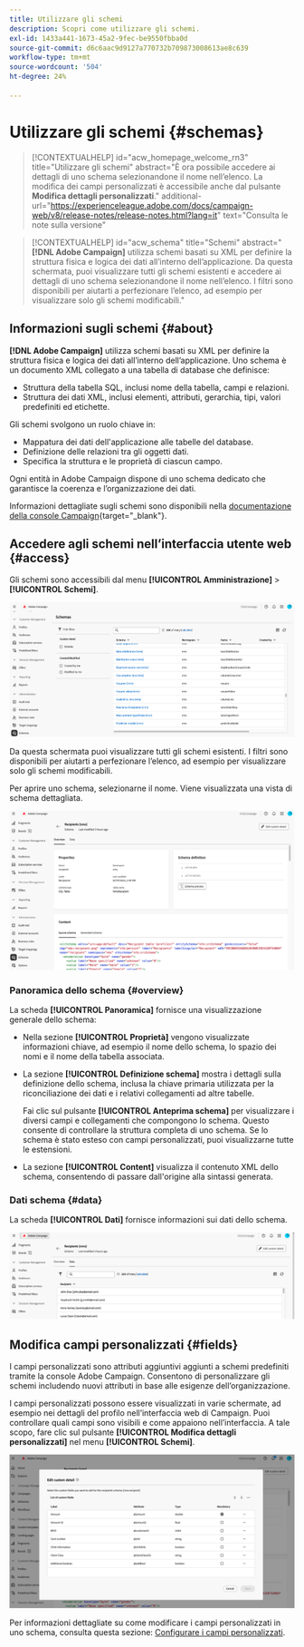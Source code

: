 ```yaml
---
title: Utilizzare gli schemi
description: Scopri come utilizzare gli schemi.
exl-id: 1433a441-1673-45a2-9fec-be9550fbba0d
source-git-commit: d6c6aac9d9127a770732b709873008613ae8c639
workflow-type: tm+mt
source-wordcount: '504'
ht-degree: 24%

---
```


# Utilizzare gli schemi {#schemas}

>[!CONTEXTUALHELP]
>id="acw_homepage_welcome_rn3"
>title="Utilizzare gli schemi"
>abstract="È ora possibile accedere ai dettagli di uno schema selezionandone il nome nell’elenco. La modifica dei campi personalizzati è accessibile anche dal pulsante **Modifica dettagli personalizzati**."
>additional-url="https://experienceleague.adobe.com/docs/campaign-web/v8/release-notes/release-notes.html?lang=it" text="Consulta le note sulla versione"

>[!CONTEXTUALHELP]
>id="acw_schema"
>title="Schemi"
>abstract="**[!DNL Adobe Campaign]** utilizza schemi basati su XML per definire la struttura fisica e logica dei dati all’interno dell’applicazione. Da questa schermata, puoi visualizzare tutti gli schemi esistenti e accedere ai dettagli di uno schema selezionandone il nome nell’elenco. I filtri sono disponibili per aiutarti a perfezionare l’elenco, ad esempio per visualizzare solo gli schemi modificabili."

## Informazioni sugli schemi {#about}

**[!DNL Adobe Campaign]** utilizza schemi basati su XML per definire la struttura fisica e logica dei dati all’interno dell’applicazione. Uno schema è un documento XML collegato a una tabella di database che definisce:

* Struttura della tabella SQL, inclusi nome della tabella, campi e relazioni.
* Struttura dei dati XML, inclusi elementi, attributi, gerarchia, tipi, valori predefiniti ed etichette.

Gli schemi svolgono un ruolo chiave in:

* Mappatura dei dati dell&#39;applicazione alle tabelle del database.
* Definizione delle relazioni tra gli oggetti dati.
* Specifica la struttura e le proprietà di ciascun campo.

Ogni entità in Adobe Campaign dispone di uno schema dedicato che garantisce la coerenza e l’organizzazione dei dati.

Informazioni dettagliate sugli schemi sono disponibili nella [documentazione della console Campaign](https://experienceleague.adobe.com/en/docs/campaign/campaign-v8/developer/shemas-forms/schemas){target="_blank"}.

## Accedere agli schemi nell’interfaccia utente web {#access}

Gli schemi sono accessibili dal menu **[!UICONTROL Amministrazione]** > **[!UICONTROL Schemi]**.

![Schemi con la schermata dell&#39;elenco che mostra gli schemi e i filtri disponibili](assets/schemas-list.png)

Da questa schermata puoi visualizzare tutti gli schemi esistenti. I filtri sono disponibili per aiutarti a perfezionare l’elenco, ad esempio per visualizzare solo gli schemi modificabili.

Per aprire uno schema, selezionarne il nome. Viene visualizzata una vista di schema dettagliata.

![Schermata dei dettagli dello schema che mostra le proprietà e il contenuto dello schema](assets/schema-details.png)

### Panoramica dello schema {#overview}

La scheda **[!UICONTROL Panoramica]** fornisce una visualizzazione generale dello schema:

* Nella sezione **[!UICONTROL Proprietà]** vengono visualizzate informazioni chiave, ad esempio il nome dello schema, lo spazio dei nomi e il nome della tabella associata.

* La sezione **[!UICONTROL Definizione schema]** mostra i dettagli sulla definizione dello schema, inclusa la chiave primaria utilizzata per la riconciliazione dei dati e i relativi collegamenti ad altre tabelle.

  Fai clic sul pulsante **[!UICONTROL Anteprima schema]** per visualizzare i diversi campi e collegamenti che compongono lo schema. Questo consente di controllare la struttura completa di uno schema. Se lo schema è stato esteso con campi personalizzati, puoi visualizzarne tutte le estensioni.

* La sezione **[!UICONTROL Content]** visualizza il contenuto XML dello schema, consentendo di passare dall&#39;origine alla sintassi generata.

### Dati schema {#data}

La scheda **[!UICONTROL Dati]** fornisce informazioni sui dati dello schema.

![Scheda dati dello schema che mostra la struttura dati e gli attributi](assets/schemas-data.png)

## Modifica campi personalizzati {#fields}

I campi personalizzati sono attributi aggiuntivi aggiunti a schemi predefiniti tramite la console Adobe Campaign. Consentono di personalizzare gli schemi includendo nuovi attributi in base alle esigenze dell’organizzazione.

I campi personalizzati possono essere visualizzati in varie schermate, ad esempio nei dettagli del profilo nell’interfaccia web di Campaign. Puoi controllare quali campi sono visibili e come appaiono nell’interfaccia. A tale scopo, fare clic sul pulsante **[!UICONTROL Modifica dettagli personalizzati]** nel menu **[!UICONTROL Schemi]**.

![Schermata dei campi personalizzati con attributi modificabili](assets/schemas-custom.png)

Per informazioni dettagliate su come modificare i campi personalizzati in uno schema, consulta questa sezione: [Configurare i campi personalizzati](../administration/custom-fields.md).